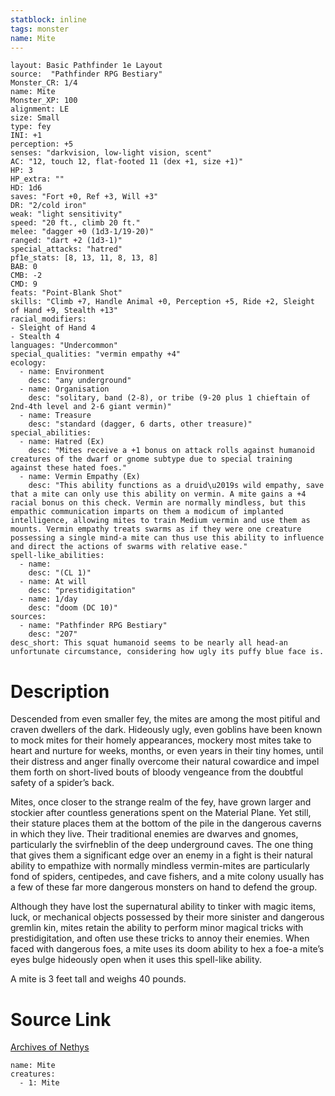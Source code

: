 ```yaml
---
statblock: inline
tags: monster
name: Mite
---
```

```statblock
layout: Basic Pathfinder 1e Layout
source:  "Pathfinder RPG Bestiary"
Monster_CR: 1/4
name: Mite
Monster_XP: 100
alignment: LE
size: Small
type: fey
INI: +1
perception: +5
senses: "darkvision, low-light vision, scent"
AC: "12, touch 12, flat-footed 11 (dex +1, size +1)"
HP: 3
HP_extra: ""
HD: 1d6
saves: "Fort +0, Ref +3, Will +3"
DR: "2/cold iron"
weak: "light sensitivity"
speed: "20 ft., climb 20 ft."
melee: "dagger +0 (1d3-1/19-20)"
ranged: "dart +2 (1d3-1)"
special_attacks: "hatred"
pf1e_stats: [8, 13, 11, 8, 13, 8]
BAB: 0
CMB: -2
CMD: 9
feats: "Point-Blank Shot"
skills: "Climb +7, Handle Animal +0, Perception +5, Ride +2, Sleight of Hand +9, Stealth +13"
racial_modifiers:
- Sleight of Hand 4
- Stealth 4
languages: "Undercommon"
special_qualities: "vermin empathy +4"
ecology:
  - name: Environment
    desc: "any underground"
  - name: Organisation
    desc: "solitary, band (2-8), or tribe (9-20 plus 1 chieftain of 2nd-4th level and 2-6 giant vermin)"
  - name: Treasure
    desc: "standard (dagger, 6 darts, other treasure)"
special_abilities:
  - name: Hatred (Ex)
    desc: "Mites receive a +1 bonus on attack rolls against humanoid creatures of the dwarf or gnome subtype due to special training against these hated foes."
  - name: Vermin Empathy (Ex)
    desc: "This ability functions as a druid\u2019s wild empathy, save that a mite can only use this ability on vermin. A mite gains a +4 racial bonus on this check. Vermin are normally mindless, but this empathic communication imparts on them a modicum of implanted intelligence, allowing mites to train Medium vermin and use them as mounts. Vermin empathy treats swarms as if they were one creature possessing a single mind-a mite can thus use this ability to influence and direct the actions of swarms with relative ease."
spell-like_abilities:
  - name:
    desc: "(CL 1)"
  - name: At will
    desc: "prestidigitation"
  - name: 1/day
    desc: "doom (DC 10)"
sources:
  - name: "Pathfinder RPG Bestiary"
    desc: "207"
desc_short: This squat humanoid seems to be nearly all head-an unfortunate circumstance, considering how ugly its puffy blue face is.
```
# Description
Descended from even smaller fey, the mites are among the most pitiful and craven dwellers of the dark. Hideously ugly, even goblins have been known to mock mites for their homely appearances, mockery most mites take to heart and nurture for weeks, months, or even years in their tiny homes, until their distress and anger finally overcome their natural cowardice and impel them forth on short-lived bouts of bloody vengeance from the doubtful safety of a spider’s back.

Mites, once closer to the strange realm of the fey, have grown larger and stockier after countless generations spent on the Material Plane. Yet still, their stature places them at the bottom of the pile in the dangerous caverns in which they live. Their traditional enemies are dwarves and gnomes, particularly the svirfneblin of the deep underground caves. The one thing that gives them a significant edge over an enemy in a fight is their natural ability to empathize with normally mindless vermin-mites are particularly fond of spiders, centipedes, and cave fishers, and a mite colony usually has a few of these far more dangerous monsters on hand to defend the group.

Although they have lost the supernatural ability to tinker with magic items, luck, or mechanical objects possessed by their more sinister and dangerous gremlin kin, mites retain the ability to perform minor magical tricks with prestidigitation, and often use these tricks to annoy their enemies. When faced with dangerous foes, a mite uses its doom ability to hex a foe-a mite’s eyes bulge hideously open when it uses this spell-like ability.

A mite is 3 feet tall and weighs 40 pounds.
# Source Link
[Archives of Nethys](https://aonprd.com/MonsterDisplay.aspx?ItemName=Mite)
```encounter-table
name: Mite
creatures:
  - 1: Mite
```
